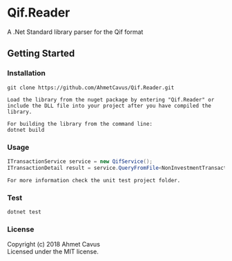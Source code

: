# Qif.Reader

A .Net Standard library parser for the Qif format

## Getting Started

### Installation

    git clone https://github.com/AhmetCavus/Qif.Reader.git

    Load the library from the nuget package by entering "Qif.Reader" or include the DLL file into your project after you have compiled the library.

    For building the library from the command line:
    dotnet build

### Usage
    
```csharp
ITransactionService service = new QifService();
ITransactionDetail result = service.QueryFromFile<NonInvestmentTransaction>(_path + "/export.qif");
```

    For more information check the unit test project folder.

### Test

    dotnet test

### License

Copyright (c) 2018 Ahmet Cavus  
Licensed under the MIT license.
